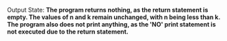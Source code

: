 Output State: **The program returns nothing, as the return statement is empty. The values of n and k remain unchanged, with n being less than k. The program also does not print anything, as the 'NO' print statement is not executed due to the return statement.**